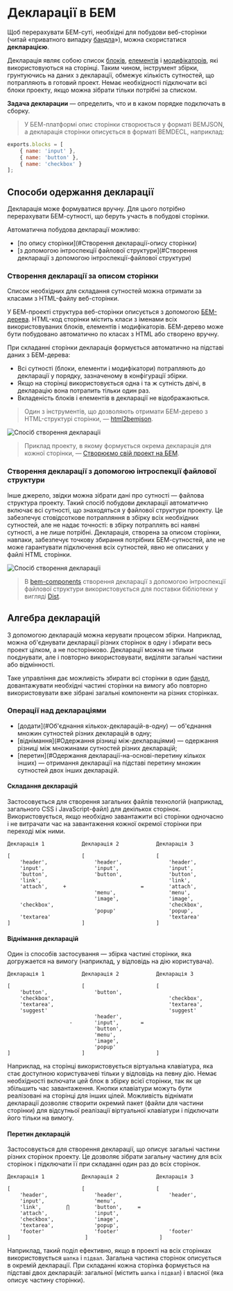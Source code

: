 # Декларації в БЕМ

Щоб перерахувати БЕМ-суті, необхідні для побудови веб-сторінки (читай «приватного випадку [бандла](../build/build.ru.md#bundle)»), можна скористатися **декларацією**.

Декларація являє собою список [блоків](../key-concepts/key-concepts.ru.md#Блок), [елементів](../key-concepts/key-concepts.ru.md#Елемент) і [модифікаторів](../key-concepts/key-concepts.ru.md#Модифікатор), які використовуються на сторінці. Таким чином, інструмент збірки, грунтуючись на даних з декларації, обмежує кількість сутностей, що потрапляють в готовий проект. Немає необхідності підключати всі блоки проекту, якщо можна зібрати тільки потрібні за списком.

**Задача декларации** — определить, что и в каком порядке подключать в сборку.

>У БЕМ-платформі опис сторінки створюється у форматі BEMJSON, а декларація сторінки описується в форматі BEMDECL, наприклад:
```js
exports.blocks = [
    { name: 'input' },
    { name: 'button' },
    { name: 'checkbox' }
];
```

## Способи одержання декларації

Декларація може формуватися вручну. Для цього потрібно перерахувати БЕМ-сутності, що беруть участь в побудові сторінки.

Автоматична побудова декларації можливо:

* [по опису сторінки](#Створення декларації-опису сторінки)
* [з допомогою інтроспекції файлової структури](#Створення декларації з допомогою інтроспекції-файлової структури)

### Створення декларації за описом сторінки

Список необхідних для складання сутностей можна отримати за класами з HTML-файлу веб-сторінки.

У БЕМ-проекті структура веб-сторінки описується з допомогою [БЕМ-дерева](../key-concepts/key-concepts.ru.md#БЕМ-дерево). HTML-код сторінки містить класи з іменами всіх використовуваних блоків, елементів і модифікаторів. БЕМ-дерево може бути побудовано автоматично по класах з HTML або створено вручну.

При складанні сторінки декларація формується автоматично на підставі даних з БЕМ-дерева:
* Всі сутності (блоки, елементи і модифікатори) потрапляють до декларації у порядку, зазначеному в конфігурації збірки.
* Якщо на сторінці використовується одна і та ж сутність двічі, в декларацію вона потрапить тільки один раз.
* Вкладеність блоків і елементів в декларації не відображаються.

>Один з інструментів, що дозволяють отримати БЕМ-дерево з HTML-структурі сторінки, — [html2bemjson](https://github.com/bem-incubator/html2bemjson).

![Спосіб створення декларації](declarations__html2decl.png)

>Приклад проекту, в якому формується окрема декларація для кожної сторінки, — [Створюємо свій проект на БЕМ](https://ru.bem.info/tutorials/start-with-project-stub/).

### Створення декларації з допомогою інтроспекції файлової структури

Інше джерело, звідки можна зібрати дані про сутності — файлова структура проекту.
Такий спосіб побудови декларації автоматично включає всі сутності, що знаходяться у файлової структури проекту. Це забезпечує стовідсоткове потрапляння в збірку всіх необхідних сутностей, але не надає точності: в збірку потраплять всі наявні сутності, а не лише потрібні.
Декларація, створена за описом сторінки, навпаки, забезпечує точкову збирання потрібних БЕМ-сутностей, але не може гарантувати підключення всіх сутностей, явно не описаних у файлі HTML сторінки.

![Спосіб створення декларації](declarations__fs2decl.png)

>В [bem-components](https://ru.bem.info/libs/bem-components/) створення декларації з допомогою інтроспекції файлової структури використовується для поставки бібліотеки у вигляді [Dist](https://ru.bem.info/libs/bem-components/current/#Варианты-поставки-библиотеки).

## Алгебра декларацій

З допомогою декларацій можна керувати процесом збірки. Наприклад, можна об'єднувати декларації різних сторінок в одну і збирати весь проект цілком, а не посторінково. Декларації можна не тільки поєднувати, але і повторно використовувати, виділяти загальні частини або відмінності.

Таке управління дає можливість збирати всі сторінки в один [бандл](../build/build.ru.md#bundle), довантажувати необхідні частині сторінки на вимогу або повторно використовувати вже зібрані загальні компоненти на різних сторінках.

### Операції над деклараціями

* [додати](#Об'єднання кількох-декларацій-в-одну) — об'єднання множин сутностей різних декларацій в одну;
* [віднімання](#Одержання різниці між-деклараціями) — одержання різниці між множинами сутностей різних декларацій;
* [перетин](#Одержання декларації-на-основі-перетину кількох інших) — отримання декларації на підставі перетину множин сутностей двох інших декларацій.

#### Складання декларацій

Застосовується для створення загальних файлів технологій (наприклад, загального CSS і JavaScript-файл) для декількох сторінок. Використовується, якщо необхідно завантажити всі сторінки одночасно і не витрачати час на завантаження кожної окремої сторінки при переході між ними.

```text
Декларація 1            Декларація 2            Декларація 3

[                       [                       [
    'header',               'header',               'header',
    'input',                'input',                'input',
    'button',               'button',               'button',
    'link',                                         'link',
    'attach',     +                        =        'attach',
                            'menu',                 'menu',
                            'image',                'image',
    'checkbox',                                     'checkbox',
                            'popup'                 'popup',
    'textarea'                                      'textarea'
]                       ]                       ]
```

#### Віднімання декларацій

Один із способів застосування — збірка частині сторінки, яка догружается на вимогу (наприклад, у відповідь на дію користувача).

```text
Декларація 1            Декларація 2            Декларація 3

[                       [                       [
    'button',               'button',
    'checkbox',                                     'checkbox',
    'textarea',                                     'textarea',
    'suggest'                                       'suggest'
                            'header',
                    -       'input',       =
                            'button',
                            'menu',
                            'image',
                            'popup'
]                       ]                       ]
```

Наприклад, на сторінці використовується віртуальна клавіатура, яка стає доступною користувачеві тільки у відповідь на певну дію. Немає необхідності включати цей блок в збірку всієї сторінки, так як це збільшить час завантаження. Кнопки клавіатури можуть бути реалізовані на сторінці для інших цілей. Можливість віднімати декларації дозволяє створити окремий пакет (файли для частини сторінки) для відсутньої реалізації віртуальної клавіатури і підключати його тільки на вимогу.

#### Перетин декларацій

Застосовується для створення декларації, що описує загальні частини різних сторінок проекту. Це дозволяє зібрати загальну частину для всіх сторінок і підключати її при складанні один раз до всіх сторінок.

```text
Декларація 1            Декларація 2            Декларація 3

[                       [                       [
    'header',               'header',               'header',
    'input',                'menu',
    'link',        ⋂        'button',     =
    'attach',               'input',
    'checkbox',             'image',
    'textarea',             'popup',
    'footer'                'footer'                'footer'
]                        ]                       ]
```
Наприклад, такий поділ ефективно, якщо в проекті на всіх сторінках використовується `шапка` і `підвал`. Загальна частина сторінок описується в окремій декларації. При складанні кожна сторінка формується на підставі двох декларацій: загальної (містить `шапка` і `підвал`) і власної (яка описує частину сторінки).
